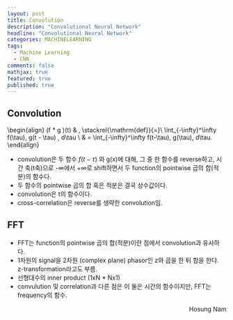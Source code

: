 ```yaml
---
layout: post
title: Convolution
description: "Convolutional Neural Network"
headline: "Convolutional Neural Network"
categories: MACHINELEARNING
tags: 
  - Machine Learning
  - CNN
comments: false
mathjax: true
featured: true
published: true
---
```



## Convolution

\begin{align}
(f * g )(t) & \, \stackrel{\mathrm{def}}{=}\ \int_{-\infty}^\infty f(\tau)\, g(t - \tau) \, d\tau \\
& = \int_{-\infty}^\infty f(t-\tau)\, g(\tau)\, d\tau.
\end{align}

- convolution은 두 함수 $f(t-\tau)$ 와 g(x)에 대해, 그 중 한 함수를 reverse하고, 시간 축(t축)으로 -∞에서 +∞로 shift하면서 두 function의 pointwise 곱의 합(적분)의 함수다.
- 두 함수의 pointwise 곱의 합 혹은 적분은 결국 상수값이다.
- convolution은 t의 함수이다.
- cross-correlation은 reverse를 생략한 convolution임.

## FFT
- FFT는 function의 pointwise 곱의 합(적분)이란 점에서 convolution과 유사하다.
- 1차원의 signal을 2차원 (complex plane) phasor인 z와 곱을 한 뒤 합을 한다. z-transformation라고도 부름.
- 선형대수의 inner product (1xN * Nx1)
- convulution 및 correlation과 다른 점은 이 둘은 시간의 함수이지만, FFT는 frequency의 함수.




<p align="right"> Hosung Nam <p>

